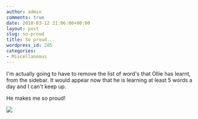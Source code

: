```yaml
---
author: admin
comments: true
date: 2010-03-12 21:06:00+00:00
layout: post
slug: so-proud
title: So proud...
wordpress_id: 285
categories:
- Miscellaneous
---
```


I'm actually going to have to remove the list of word's that Ollie has learnt, from the sidebar.  It would appear now that he is learning at least 5 words a day and I can't keep up.  

  


He makes me so proud!

![](https://blogger.googleusercontent.com/tracker/251139911615938991-6469525307601535568?l=www.outmumbered.com)
